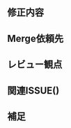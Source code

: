 ## 修正内容

## Merge依頼先
<!-- (SGW[1-6] もしくは アカウント名) -->
<!-- 個人を指定するにはあわせてReviewersに設定すること-->

## レビュー観点
<!--特にレビューをしてほしい点について記述する-->

## 関連ISSUE()
<!--fixed #999と記述するとマージ時に対象Issueが自動的にCloseします-->

## 補足
